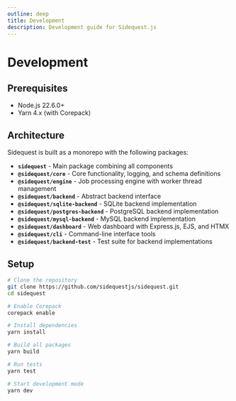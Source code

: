 ```yaml
---
outline: deep
title: Development
description: Development guide for Sidequest.js
---
```


# Development

## Prerequisites

- Node.js 22.6.0+
- Yarn 4.x (with Corepack)

## Architecture

Sidequest is built as a monorepo with the following packages:

- **`sidequest`** - Main package combining all components
- **`@sidequest/core`** - Core functionality, logging, and schema definitions
- **`@sidequest/engine`** - Job processing engine with worker thread management
- **`@sidequest/backend`** - Abstract backend interface
- **`@sidequest/sqlite-backend`** - SQLite backend implementation
- **`@sidequest/postgres-backend`** - PostgreSQL backend implementation
- **`@sidequest/mysql-backend`** - MySQL backend implementation
- **`@sidequest/dashboard`** - Web dashboard with Express.js, EJS, and HTMX
- **`@sidequest/cli`** - Command-line interface tools
- **`@sidequest/backend-test`** - Test suite for backend implementations

## Setup

```bash
# Clone the repository
git clone https://github.com/sidequestjs/sidequest.git
cd sidequest

# Enable Corepack
corepack enable

# Install dependencies
yarn install

# Build all packages
yarn build

# Run tests
yarn test

# Start development mode
yarn dev
```
